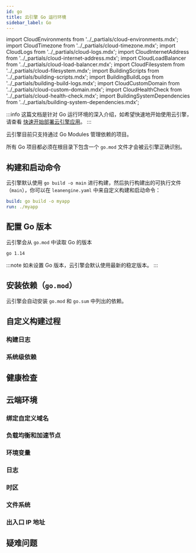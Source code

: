 ```yaml
---
id: go
title: 云引擎 Go 运行环境
sidebar_label: Go
---
```


import CloudEnvironments from '../_partials/cloud-environments.mdx';
import CloudTimezone from '../_partials/cloud-timezone.mdx';
import CloudLogs from '../_partials/cloud-logs.mdx';
import CloudInternetAddress from '../_partials/cloud-internet-address.mdx';
import CloudLoadBalancer from '../_partials/cloud-load-balancer.mdx';
import CloudFilesystem from '../_partials/cloud-filesystem.mdx';
import BuildingScripts from '../_partials/building-scripts.mdx';
import BuildingBuildLogs from '../_partials/building-build-logs.mdx';
import CloudCustomDomain from '../_partials/cloud-custom-domain.mdx';
import CloudHealthCheck from '../_partials/cloud-health-check.mdx';
import BuildingSystemDependencies from '../_partials/building-system-dependencies.mdx';

:::info
这篇文档是针对 Go 运行环境的深入介绍，如希望快速地开始使用云引擎，请查看 [快速开始部署云引擎应用](/sdk/engine/deploy/getting-started)。
:::

云引擎目前只支持通过 Go Modules 管理依赖的项目。

所有 Go 项目都必须在根目录下包含一个 `go.mod` 文件才会被云引擎正确识别。

## 构建和启动命令

云引擎默认使用 `go build -o main` 进行构建，然后执行构建出的可执行文件（`main`），你可以在 `leanengine.yaml` 中来自定义构建和启动命令：

```yaml title='leanengine.yaml'
build: go build -o myapp
run: ./myapp
```

## 配置 Go 版本
云引擎会从 `go.mod` 中读取 Go 的版本

```plain title='go.mod'
go 1.14
```

:::note
如未设置 Go 版本，云引擎会默认使用最新的稳定版本。
:::

## 安装依赖（`go.mod`）

云引擎会自动安装 `go.mod` 和 `go.sum` 中列出的依赖。

## 自定义构建过程

<BuildingScripts />

### 构建日志

<BuildingBuildLogs />

### 系统级依赖

<BuildingSystemDependencies />

## 健康检查

<CloudHealthCheck />

## 云端环境

### 绑定自定义域名

<CloudCustomDomain />

### 负载均衡和加速节点

<CloudLoadBalancer only='go' />

### 环境变量

<CloudEnvironments />

### 日志

<CloudLogs only='go' />

### 时区

<CloudTimezone />

### 文件系统

<CloudFilesystem />

### 出入口 IP 地址

<CloudInternetAddress />

## 疑难问题
